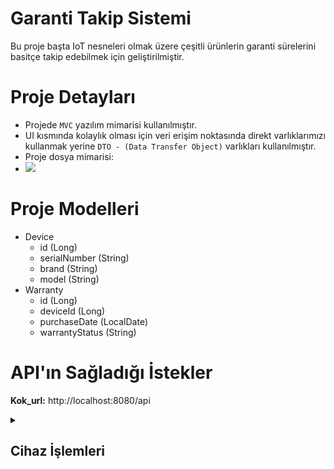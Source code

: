 # Garanti Takip Sistemi

Bu proje başta IoT nesneleri olmak üzere çeşitli ürünlerin garanti sürelerini basitçe takip edebilmek için geliştirilmiştir. <br>

# Proje Detayları
- Projede `MVC` yazılım mimarisi kullanılmıştır.<br>
- UI kısmında kolaylık olması için veri erişim noktasında direkt varlıklarımızı kullanmak yerine `DTO - (Data Transfer Object)` varlıkları kullanılmıştır.<br>
- Proje dosya mimarisi:<br>
- <img src="https://github.com/user-attachments/assets/670c7c2e-5acc-445f-b5b7-661088afeecd"/>



# Proje Modelleri
- Device
  - id (Long)
  - serialNumber (String)
  - brand (String)
  - model (String)
- Warranty
  - id (Long)
  - deviceId (Long)
  - purchaseDate (LocalDate)
  - warrantyStatus (String)

# API'ın Sağladığı İstekler
<strong>Kok_url:</strong> http://localhost:8080/api
<details>
  <summary><h2>Cihaz İşlemleri</h2></summary>
  <strong>url: </strong>Kok_url/devices<br>
  <details>
    <summary><h3>POST - Add Device</h3></summary>
    <strong>Durum: </strong>Başarılı<br>
    <strong>Açıklama: </strong>Ekleme işlemi başarılı.<br>
    <img src="https://github.com/user-attachments/assets/24a31f85-c4a4-4082-aa36-f059bb217b64"/><br><br>
    <strong>Durum: </strong>başarısız<br>
    <strong>Açıklama: </strong>Cihazın seri numarası girilmemiş.<br>
    <img src="https://github.com/user-attachments/assets/bf08653c-20e5-4ace-9c1f-ed3b547ce3d7"/><br><br>
    <strong>Durum: </strong>başarısız<br>
    <strong>Açıklama: </strong>Cihazın satın alma tarihi girilmemiş.<br>
    <img src="https://github.com/user-attachments/assets/86a50db8-60d3-41ca-9108-9867d95c1864"/><br><br>
    <strong>Durum: </strong>başarısız<br>
    <strong>Açıklama: </strong>Cihazın satın alma tarihi yanlış girilmiş.<br>
    <img src="https://github.com/user-attachments/assets/172e04b3-20f0-421b-b826-37f8d44636ef"/><br><br>
  </details>
  
  <details>
    <summary><h3>GET - Get All Devices</h3></summary>
    <strong>Durum: </strong>Başarılı<br>
    <strong>Açıklama: </strong>Tüm cihazlar getirildi.<br>
    <img src="https://github.com/user-attachments/assets/a7551c06-2db0-4932-b9ad-8ace617be9de"/><br><br>
  </details>
  
  <details>
    <summary><h3>GET - Get Device by Id</h3></summary>
    <strong>Durum: </strong>Başarılı<br>
    <strong>Açıklama: </strong>Girilen id numarasına sahip cihaz getirildi.<br>
    <img src="https://github.com/user-attachments/assets/897e1cbd-648b-4d53-9137-af54991e393d"/><br><br>
    <strong>Durum: </strong>Başarısız<br>
    <strong>Açıklama: </strong>Girilen id numarasına sahip cihaz bulunmamaktadır.<br>
    <img src="https://github.com/user-attachments/assets/b9d6d849-a73f-4577-a9c1-729c9d6e1d03"/><br><br>
  </details>
  
  <details>
    <summary><h3>GET - Get Device by Serial Number</h3></summary>
    <strong>Url: </strong>Kok_url/serialNumber={id}<br><br>
    <strong>Durum: </strong>Başarılı<br>
    <strong>Açıklama: </strong>Girilen seri numarasına sahip cihaz getirildi.<br>
    <img src="https://github.com/user-attachments/assets/84ac2b3d-866e-49fc-86ae-aeba8ee63fae"/><br><br>
    <strong>Durum: </strong>success<br>
    <strong>Açıklama: </strong>Girilen seri numarasına sahip cihaz bulunmamaktadır.<br>
    <img src="https://github.com/user-attachments/assets/665e0e2d-8afc-4aec-ba62-5829d2ca9578"/><br><br>
  </details>
  
  <details>
    <summary><h3>PUT - Check All Warranties</h3></summary>
    <strong>Durum: </strong>Başarılı<br>
    <strong>Açıklama: </strong>Sistemdeki tüm cihazların garanti durumları kontrol edildi.<br>
    <img src="https://github.com/user-attachments/assets/1daceddd-49f2-4dd9-8618-8702f1559527"/><br><br>
  </details>
  
  <details>
    <summary><h3>PUT - Update Device by Id</h3></summary>
    <strong>Durum: </strong>Başarılı<br>
    <strong>Açıklama: </strong>Girilen id numarasına sahip cihaz güncellendi.<br>
    <img src="https://github.com/user-attachments/assets/84d7a9f6-f5c1-4a62-851e-ab3c1c1e1c24"/><br><br>
    <strong>Durum: </strong>Başarısız<br>
    <strong>Açıklama: </strong>Güncellenmek istenen cihazın satın alma tarihi boş bırakılmış.<br>
    <img src="https://github.com/user-attachments/assets/9d9d17cc-3296-470e-8a20-fa8b9ea7c9ce"/><br><br>
    <strong>Durum: </strong>Başarısız<br>
    <strong>Açıklama: </strong>Güncellenmek istenen cihazın satın alma tarihi yanlış biçimde girilmiş.<br>
    <img src="https://github.com/user-attachments/assets/d65af81a-24a0-48c1-9a34-038a4cf7fbae"/><br><br>
  </details>
  
  <details>
    <summary><h3>PUT - Update Device by Serial Number</h3></summary>
    <strong>Url: </strong>Kok_url/serialNumber={id}<br><br><br>
    <strong>Durum: </strong>Başarılı<br>
    <strong>Açıklama: </strong>Girilen seri numarasına  sahip cihaz güncellendi.<br>
    <img src="https://github.com/user-attachments/assets/5270af2d-2797-4808-90be-237f132b937d"/><br><br>
    <strong>Durum: </strong>Başarısız<br>
    <strong>Açıklama: </strong>Güncellenmek istenen cihazın satın alma tarihi boş bırakılmış.<br>
    <img src="https://github.com/user-attachments/assets/6f6903dd-edf7-4819-a7ba-1fb88d7347a8"/><br><br>
    <strong>Durum: </strong>Başarısız<br>
    <strong>Açıklama: </strong>Güncellenmek istenen cihazın satın alma tarihi yanlış biçimde girilmiş.<br>
    <img src="https://github.com/user-attachments/assets/4f4b34f0-9a04-4391-ab92-c8b754199f79"/><br><br>
  </details>
  
  <details>
    <summary><h3>DELETE - Delete Device by Id</h3></summary>
    <strong>Durum: </strong>Başarılı<br>
    <strong>Açıklama: </strong>Girilen id numarasına sahip cihaz silindi.<br>
    <img src="https://github.com/user-attachments/assets/a4c7f31b-12e8-496b-84f2-a901cbc23f06"/><br><br>
    <strong>Durum: </strong>Başarısız<br>
    <strong>Açıklama: </strong>Girilen id numarasına sahip bir cihaz bulunmamaktadır.<br>
    <img src="https://github.com/user-attachments/assets/e4f51667-b790-4a16-8255-9f355585d000"/><br><br>
  </details>
  
  <details>
    <summary><h3>DELETE - Delete Device by Serial Number</h3></summary>
    <strong>Url: </strong>Kok_url/serialNumber={id}<br><br>
    <strong>Durum: </strong>Başarılı<br>
    <strong>Açıklama: </strong>Girilen seri numarasına sahip cihaz silindi.<br>
    <img src="https://github.com/user-attachments/assets/ea927941-8ab6-408e-9c46-6eac2ef114b8"/><br><br>
    <strong>Durum: </strong>Başarısız<br>
    <strong>Açıklama: </strong>Girilen seri numarasına sahip bir cihaz bulunmamaktadır.<br>
    <img src="https://github.com/user-attachments/assets/de2f5581-b1c0-4519-b09a-075267ba7f99"/><br><br>
  </details>
</details>

